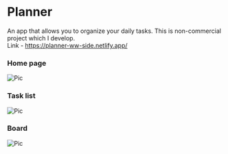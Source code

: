# Planner

An app that allows you to organize your daily tasks. This is non-commercial project which I develop.  
Link - https://planner-ww-side.netlify.app/
### Home page
![Pic](https://images2.imgbox.com/e2/3e/uhT3lnAF_o.png)

### Task list
![Pic](https://images2.imgbox.com/79/e3/3XqP6Pv1_o.png)

### Board
![Pic](https://images2.imgbox.com/35/76/YgCT1zCx_o.png)